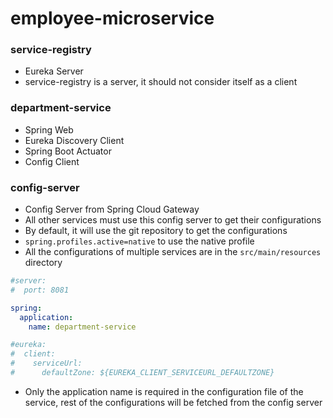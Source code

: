# employee-microservice

### service-registry
- Eureka Server
- service-registry is a server, it should not consider itself as a client

### department-service
- Spring Web
- Eureka Discovery Client
- Spring Boot Actuator
- Config Client

### config-server
- Config Server from Spring Cloud Gateway
- All other services must use this config server to get their configurations
- By default, it will use the git repository to get the configurations
- `spring.profiles.active=native` to use the native profile
- All the configurations of multiple services are in the `src/main/resources` directory
``` yml
#server:
#  port: 8081

spring:
  application:
    name: department-service

#eureka:
#  client:
#    serviceUrl:
#      defaultZone: ${EUREKA_CLIENT_SERVICEURL_DEFAULTZONE}
```
- Only the application name is required in the configuration file of the service, rest of the configurations will be fetched from the config server